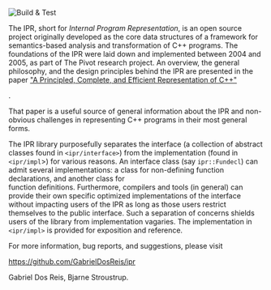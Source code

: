 ![Build & Test](https://github.com/GabrielDosReis/ipr/workflows/main.yml/badge.svg)

The IPR, short for *Internal Program Representation*, is an open source
project originally developed as the core data structures of a framework
for semantics-based analysis and transformation of C++ programs.  The
foundations of the IPR were laid down and implemented between 2004 and
2005, as part of The Pivot research project.  An overview, the
general philosophy, and the design principles behind the IPR are
presented in the paper ["A Principled, Complete, and Efficient
Representation of C++"](http://www.stroustrup.com/macis09.pdf) 
<!-- Restore when axiomatic is up ["A Principled, Complete, and Efficient
Representation of C++"](http://www.axiomatics.org/~gdr/ipr/mcs.pdf)-->.
That paper is a useful source of general information about the IPR
and non-obvious challenges in representing C++ programs in their most
general forms.

The IPR library purposefully separates the interface (a collection of abstract 
classes found in `<ipr/interface>`) from the implementation (found in `<ipr/impl`>)
for various reasons.  An interface class (say `ipr::Fundecl`) can admit several 
implementations: a class for non-defining function declarations, and another class for  
function definitions.  Furthermore, compilers and tools (in general) can provide their own
specific optimized implementations of the interface without impacting users of the
IPR as long as those users restrict themselves to the public interface.  Such a
separation of concerns shields users of the library from implementation vagaries.
The implementation in `<ipr/impl>` is provided for exposition and reference.

For more information, bug reports, and suggestions, please visit

   https://github.com/GabrielDosReis/ipr

Gabriel Dos Reis, Bjarne Stroustrup.


